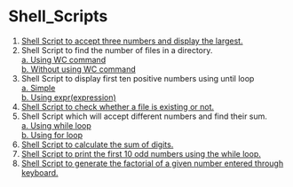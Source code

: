 # Shell_Scripts
1. [Shell Script to accept three numbers and display the largest.](https://github.com/SauravGanguly/shell_scripts/blob/master/script_1.sh)
2. Shell Script to find the number of files in a directory. 
  <br> [a. Using WC command](https://github.com/SauravGanguly/shell_scripts/blob/master/script_2a.sh)
  <br> [b. Without using WC command](https://github.com/SauravGanguly/shell_scripts/blob/master/script_2b.sh)
3. Shell Script to display first ten positive numbers using until loop
  <br> [a. Simple](https://github.com/SauravGanguly/shell_scripts/blob/master/script_3a.sh)
  <br> [b. Using expr(expression)](https://github.com/SauravGanguly/shell_scripts/blob/master/script_3b.sh)
4. [Shell Script to check whether a file is existing or not.](https://github.com/SauravGanguly/shell_scripts/blob/master/script_4.sh)
5. Shell Script which will accept different numbers and find their sum.
  <br> [a. Using while loop](https://github.com/SauravGanguly/shell_scripts/blob/master/script_5a.sh)
  <br> [b. Using for loop](https://github.com/SauravGanguly/shell_scripts/blob/master/script_5b.sh)
6. [Shell Script to calculate the sum of digits.](https://github.com/SauravGanguly/shell_scripts/blob/master/script_6.sh)
7. [Shell Script to print the first 10 odd numbers using the while loop.](https://github.com/SauravGanguly/shell_scripts/blob/master/script_7.sh)
8. [Shell Script to generate the factorial of a given number entered through keyboard.](https://github.com/SauravGanguly/shell_scripts/blob/master/script_8.sh)

